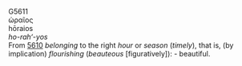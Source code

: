 <body>
  <p>G5611<br>  ὡραῖος  <br> hōraios  <br><i>ho-rah‘-yos </i><br>From <a href="g5610.htm">5610</a>  <i>belonging</i> to the right <i>hour</i> or <i>season</i> (<i>timely</i>), that is, (by implication) <i>flourishing</i> (<i>beauteous</i> [figuratively]): - beautiful.<br></p>
 </body>